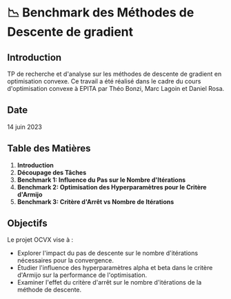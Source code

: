 # 📉 Benchmark des Méthodes de Descente de gradient

## Introduction
TP de recherche et d'analyse sur les méthodes de descente de gradient en optimisation convexe. Ce travail a été réalisé dans le cadre du cours d'optimisation convexe à EPITA par Théo Bonzi, Marc Lagoin et Daniel Rosa.

## Date
14 juin 2023

## Table des Matières
1. **Introduction**
2. **Découpage des Tâches**
3. **Benchmark 1: Influence du Pas sur le Nombre d'Itérations**
4. **Benchmark 2: Optimisation des Hyperparamètres pour le Critère d'Armijo**
5. **Benchmark 3: Critère d'Arrêt vs Nombre de Itérations**

## Objectifs
Le projet OCVX vise à :
- Explorer l'impact du pas de descente sur le nombre d'itérations nécessaires pour la convergence.
- Étudier l'influence des hyperparamètres alpha et beta dans le critère d'Armijo sur la performance de l'optimisation.
- Examiner l'effet du critère d'arrêt sur le nombre d'itérations de la méthode de descente.
